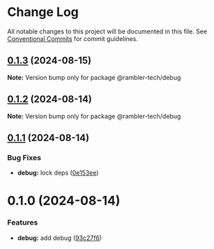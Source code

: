 # Change Log

All notable changes to this project will be documented in this file.
See [Conventional Commits](https://conventionalcommits.org) for commit guidelines.

## [0.1.3](https://github.com/rambler-digital-solutions/rambler-common/compare/@rambler-tech/debug@0.1.2...@rambler-tech/debug@0.1.3) (2024-08-15)

**Note:** Version bump only for package @rambler-tech/debug

## [0.1.2](https://github.com/rambler-digital-solutions/rambler-common/compare/@rambler-tech/debug@0.1.1...@rambler-tech/debug@0.1.2) (2024-08-14)

**Note:** Version bump only for package @rambler-tech/debug

## [0.1.1](https://github.com/rambler-digital-solutions/rambler-common/compare/@rambler-tech/debug@0.1.0...@rambler-tech/debug@0.1.1) (2024-08-14)

### Bug Fixes

- **debug:** lock deps ([0e153ee](https://github.com/rambler-digital-solutions/rambler-common/commit/0e153eef963738c66d0a6ff0f1696f1ea775fd2c))

# 0.1.0 (2024-08-14)

### Features

- **debug:** add debug ([93c27f6](https://github.com/rambler-digital-solutions/rambler-common/commit/93c27f6ac7083b6609d762c5decbc02c7006773a))
